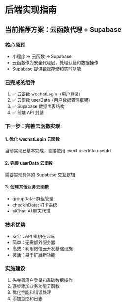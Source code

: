 # 后端实现指南

## 当前推荐方案：云函数代理 + Supabase

### 核心原理
- 小程序 → 云函数 → Supabase
- 云函数作为安全代理层，处理认证和数据操作
- Supabase 提供数据存储和实时功能

### 已完成的组件
1. ✅ 云函数 wechatLogin（用户登录）
2. ✅ 云函数 userData（用户数据管理框架）  
3. ✅ Supabase 数据库表结构
4. ✅ 前端 API 封装

### 下一步：完善云函数实现

#### 1. 优化 wechatLogin 云函数
当前实现已基本完成，直接使用 event.userInfo.openId

#### 2. 完善 userData 云函数
需要实现具体的 Supabase 交互逻辑

#### 3. 创建其他业务云函数
- groupData: 群组管理
- checkinData: 打卡系统  
- aiChat: AI 聊天代理

### 技术优势
- 安全：API 密钥在云端
- 简单：无需额外服务器
- 高效：利用微信云开发基础设施
- 灵活：易于扩展新功能

### 实施建议
1. 先完善用户登录和基础数据操作
2. 逐步添加业务功能云函数
3. 优化性能和错误处理
4. 添加监控和日志

